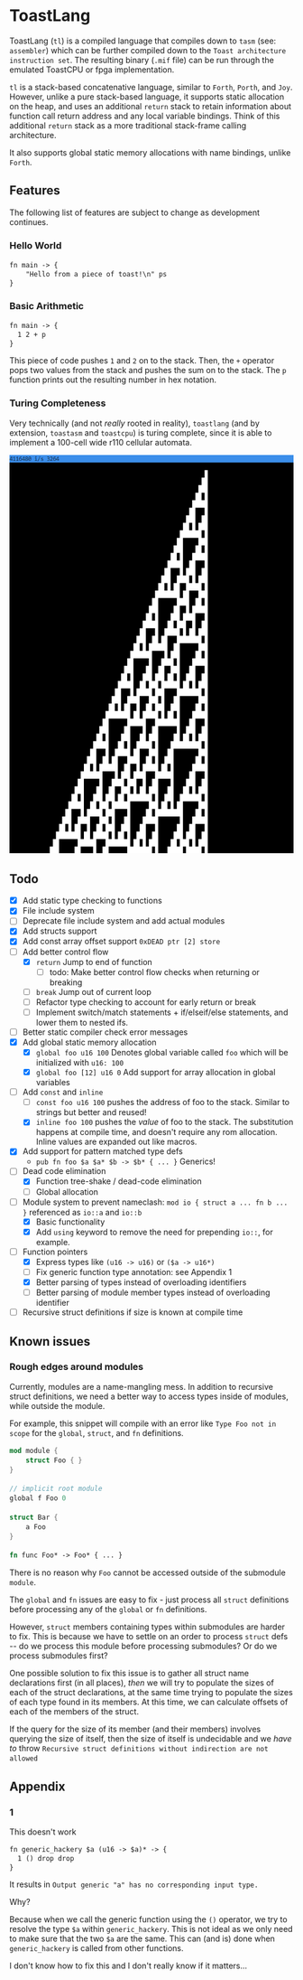 # ToastLang

ToastLang (`tl`) is a compiled language that compiles down to `tasm` (see: `assembler`) which can be further compiled 
down to the `Toast architecture instruction set`. The resulting binary (`.mif` file) can be
run through the emulated ToastCPU or fpga implementation.

`tl` is a stack-based concatenative language, similar to `Forth`, `Porth`, and `Joy`. However,
unlike a pure stack-based language, it supports static allocation on the heap, and uses an
additional `return` stack to retain information about function call return address and any
local variable bindings. Think of this additional `return` stack as a more traditional stack-frame 
calling architecture.

It also supports global static memory allocations with name bindings, unlike `Forth`.

## Features

The following list of features are subject to change as development continues.

### Hello World
```toastlang
fn main -> {
    "Hello from a piece of toast!\n" ps
}
```

### Basic Arithmetic
```toastlang
fn main -> {
  1 2 + p
}
```

This piece of code pushes `1` and `2` on to the stack. Then, the `+` operator pops two values from the stack and pushes 
the sum on to the stack. The `p` function prints out the resulting number in hex notation.

### Turing Completeness

Very technically (and not *really* rooted in reality), `toastlang` (and by extension, `toastasm` and `toastcpu`) is turing complete, since it is able to implement a 100-cell wide 
r110 cellular automata.

![Rule 110 Implemented on tl](./assets/r110.png)

## Todo
- [x] Add static type checking to functions
- [x] File include system
- [ ] Deprecate file include system and add actual modules
- [x] Add structs support
- [x] Add const array offset support `0xDEAD ptr [2] store`
- [ ] Add better control flow
  - [x] `return` Jump to end of function 
    - [ ] todo: Make better control flow checks when returning or breaking 
  - [ ] `break` Jump out of current loop
  - [ ] Refactor type checking to account for early return or break
  - [ ] Implement switch/match statements + if/elseif/else statements, and lower them to nested ifs.
- [ ] Better static compiler check error messages
- [x] Add global static memory allocation
  - [x] `global foo u16 100` Denotes global variable called `foo` which will be initialized with `u16: 100`
  - [x] `global foo [12] u16 0` Add support for array allocation in global variables
- [ ] Add `const` and `inline`
  - [ ] `const foo u16 100` pushes the address of foo to the stack. Similar to strings but better and reused!
  - [x] `inline foo 100` pushes the *value* of foo to the stack. The substitution happens at compile time, and 
        doesn't require any rom allocation. Inline values are expanded out like macros.
- [x] Add support for pattern matched type defs
  - `pub fn foo $a $a* $b -> $b* { ... }` Generics!
- [ ] Dead code elimination
  - [x] Function tree-shake / dead-code elimination
  - [ ] Global allocation
- [ ] Module system to prevent nameclash: `mod io { struct a ... fn b ... }` referenced as `io::a` and `io::b`
  - [x] Basic functionality
  - [x] Add `using` keyword to remove the need for prepending `io::`, for example.
- [ ] Function pointers
  - [x] Express types like `(u16 -> u16)` or `($a -> u16*)`
  - [ ] Fix generic function type annotation: see Appendix 1 
  - [x] Better parsing of types instead of overloading identifiers
  - [ ] Better parsing of module member types instead of overloading identifier
- [ ] Recursive struct definitions if size is known at compile time

## Known issues

### Rough edges around modules

Currently, modules are a name-mangling mess. In addition to recursive struct definitions, we need a better way to access types inside of modules, while outside the module.

For example, this snippet will compile with an error like `Type Foo not in scope` for the `global`, `struct`, and `fn` definitions.

```rust
mod module {
    struct Foo { }
}

// implicit root module
global f Foo 0

struct Bar { 
    a Foo
}

fn func Foo* -> Foo* { ... }
```

There is no reason why `Foo` cannot be accessed outside of the submodule `module`. 

The `global` and `fn` issues are easy to fix - just process all `struct` definitions before processing any of the `global` or `fn` definitions.

However, `struct` members containing types within submodules are harder to fix. This is because we have to settle on an order to process `struct` defs -- do we process this module before processing submodules? Or do we process submodules first?

One possible solution to fix this issue is to gather all struct name declarations first (in all places), *then* we will try to populate the sizes of each of the struct declarations, at the same time trying to populate the sizes of each type found in its members. At this time, we can calculate offsets of each of the members of the struct.

If the query for the size of its member (and their members) involves querying the size of itself, then the size of itself is undecidable and we *have to* throw `Recursive struct definitions without indirection are not allowed`

## Appendix

### 1

This doesn't work

```
fn generic_hackery $a (u16 -> $a)* -> {
  1 () drop drop
}
```

It results in `Output generic "a" has no corresponding input type.`

Why? 

Because when we call the generic function using the `()` operator, we try to resolve the type `$a` within `generic_hackery`. This is not ideal as we only need to make sure that the two `$a` are the same. This can (and is) done when `generic_hackery` is called from other functions. 

I don't know how to fix this and I don't really know if it matters...